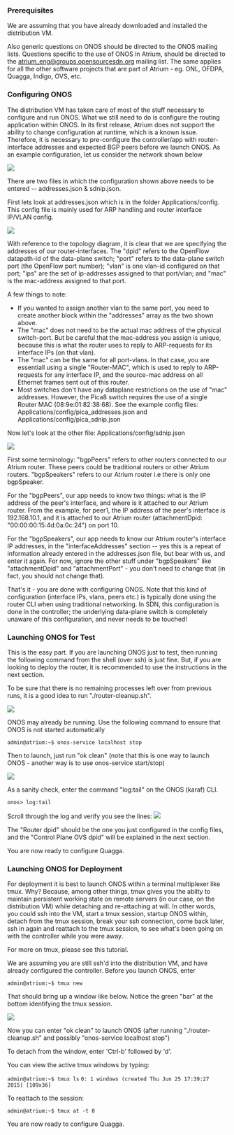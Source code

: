 ### Prerequisites
We are assuming that you have already downloaded and installed the distribution VM.

Also generic questions on ONOS should be directed to the ONOS mailing lists. Questions specific to the use of ONOS in Atrium, should be directed to the atrium_eng@groups.opensourcesdn.org mailing list. The same applies for all the other software projects that are part of Atrium - eg. ONL, OFDPA, Quagga, Indigo, OVS, etc.

### Configuring ONOS
The distribution VM has taken care of most of the stuff necessary to configure and run ONOS. What we still need to do is configure the routing application within ONOS. In its first release, Atrium does not support the ability to change configuration at runtime, which is a known issue. Therefore, it is necessary to pre-configure the controller/app with router-interface addresses and expected BGP peers before we launch ONOS. As an example configuration, let us consider the network shown below

![](https://github.com/onfsdn/atrium-docs/blob/master/15A/pics/topo.jpg)

There are two files in which the configuration shown above needs to be entered -- addresses.json & sdnip.json.

First lets look at addresses.json which is in the folder Applications/config. This config file is mainly used for ARP handling and router interface IP/VLAN config.

![](https://github.com/onfsdn/atrium-docs/blob/master/15A/pics/addresses.jpg)

With reference to the topology diagram, it is clear that we are specifying the addresses of our router-interfaces. The "dpid" refers to the OpenFlow datapath-id of the data-plane switch; "port" refers to the data-plane switch port (the OpenFlow port number); "vlan" is one vlan-id configured on that port; "ips" are the set of ip-addresses assigned to that port/vlan;  and "mac" is the mac-address assigned to that port.

A few things to note:

* If you wanted to assign another vlan to the same port, you need to create another block within the "addresses" array as the two shown above.
* The "mac" does not need to be the actual mac address of the physical switch-port. But be careful that the mac-address you assign is unique, because this is what the router uses to reply to ARP-requests for its interface IPs (on that vlan).
* The "mac" can be the same for all port-vlans. In that case, you are essentiall using a single "Router-MAC", which is used to reply to ARP-requests for any interface IP, and the source-mac address on all Ethernet frames sent out of this router.
* Most switches don't have any dataplane restrictions on the use of "mac" addresses. However, the Pica8 switch requires the use of a single Router MAC (08:9e:01:82:38:68). See the example config files: Applications/config/pica_addresses.json and Applications/config/pica_sdnip.json

Now let's look at the other file: Applications/config/sdnip.json

![](https://github.com/onfsdn/atrium-docs/blob/master/15A/pics/sdnip.jpg)

First some terminology: "bgpPeers" refers to other routers connected to our Atrium router. These peers could be traditional routers or other Atrium routers. "bgpSpeakers" refers to our Atrium router i.e there is only one bgpSpeaker.

For the "bgpPeers", our app needs to know two things: what is the IP address of the peer's interface, and where is it attached to our Atrium router. From the example, for peer1, the IP address of the peer's interface is 192.168.10.1, and it is attached to our Atrium router (attachmentDpid: "00:00:00:15:4d:0a:0c:24") on port 10.

For the "bgpSpeakers", our app needs to know our Atrium router's interface IP addresses, in the "interfaceAddresses" section -- yes this is a repeat of information already entered in the addresses.json file, but bear with us, and enter it again. For now, ignore the other stuff under "bgpSpeakers" like "attachmentDpid" and "attachmentPort" - you don't need to change that (in fact, you should not change that).

That's it - you are done with configuring ONOS. Note that this kind of configuration (interface IPs, vlans, peers etc.) is typically done using the router CLI when using traditional networking. In SDN, this configuration is done in the controller; the underlying data-plane switch is completely unaware of this configuration, and never needs to be touched!

### Launching ONOS for Test
This is the easy part. If you are launching ONOS just to test, then running the following command from the shell (over ssh) is just fine. But, if you are looking to deploy the router, it is recommended to use the instructions in the next section.

To be sure that there is no remaining processes left over from previous runs, it is a good idea to run "./router-cleanup.sh".

![](https://github.com/onfsdn/atrium-docs/blob/master/15A/pics/clean.jpg)

ONOS may already be running. Use the following command to ensure that ONOS is not started automatically

`admin@atrium:~$ onos-service localhost stop`

Then to launch, just run "ok clean" (note that this is one way to launch ONOS - another way is to use onos-service start/stop)

![](https://github.com/onfsdn/atrium-docs/blob/master/15A/pics/onos.jpg)

As a sanity check, enter the command "log:tail" on the ONOS (karaf) CLI.

`onos> log:tail`

Scroll through the log and verify you see the lines:
![](https://github.com/onfsdn/atrium-docs/blob/master/15A/pics/log.jpg)

The "Router dpid" should be the one you just configured in the config files, and the "Control Plane OVS dpid" will be explained in the next section.

You are now ready to configure Quagga.

### Launching ONOS for Deployment
For deployment it is best to launch ONOS within a terminal multiplexer like tmux. Why? Because, among other things, tmux gives you the abilty to maintain persistent working state on remote servers (in our case, on the distribution VM) while detaching and re-attaching at will. In other words, you could ssh into the VM, start a tmux session, startup ONOS within, detach from the tmux session, break your ssh connection, come back later, ssh in again and reattach to the tmux session, to see what's been going on with the controller while you were away.

For more on tmux, please see this tutorial.

We are assuming you are still ssh'd into the distribution VM, and have already configured the controller. Before you launch ONOS, enter

`admin@atrium:~$ tmux new`

That should bring up a window like below. Notice the green "bar" at the bottom identifying the tmux session. 

![](https://github.com/onfsdn/atrium-docs/blob/master/15A/pics/tmux.jpg)

Now you can enter "ok clean" to launch ONOS (after running "./router-cleanup.sh" and possibly "onos-service localhost stop")

To detach from the window, enter 'Ctrl-b' followed by 'd'.

You can view the active tmux windows by typing:

`admin@atrium:~$ tmux ls`
`0: 1 windows (created Thu Jun 25 17:39:27 2015) [109x36]`

To reattach to the session:

`admin@atrium:~$ tmux at -t 0`

You are now ready to configure Quagga.

